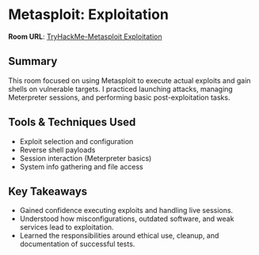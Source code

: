 # Metasploit: Exploitation

**Room URL**: [TryHackMe-Metasploit Exploitation](https://tryhackme.com/room/metasploitexploitation)

## Summary  
This room focused on using Metasploit to execute actual exploits and gain shells on vulnerable targets. I practiced launching attacks, managing Meterpreter sessions, and performing basic post-exploitation tasks.

## Tools & Techniques Used  
- Exploit selection and configuration  
- Reverse shell payloads  
- Session interaction (Meterpreter basics)  
- System info gathering and file access

## Key Takeaways  
- Gained confidence executing exploits and handling live sessions.  
- Understood how misconfigurations, outdated software, and weak services lead to exploitation.  
- Learned the responsibilities around ethical use, cleanup, and documentation of successful tests.

